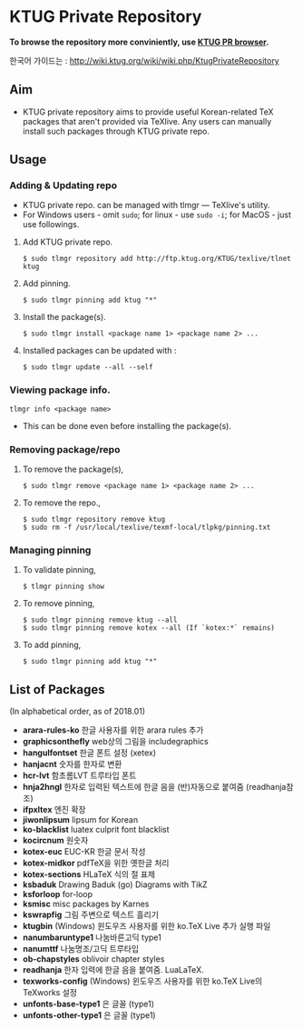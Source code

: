# KTUG Private Repository

**To browse the repository more conviniently, use [KTUG PR browser](https://koreantug.github.io/ktugpr-browser).**

한국어 가이드는 : http://wiki.ktug.org/wiki/wiki.php/KtugPrivateRepository

## Aim

- KTUG private repository aims to provide useful Korean-related TeX packages that aren't provided via TeXlive. Any users can manually install such packages through KTUG private repo.

## Usage

### Adding & Updating repo

- KTUG private repo. can be managed with tlmgr — TeXlive's utility.
- For Windows users - omit `sudo`; for linux - use `sudo -i`; for MacOS - just use followings.

1. Add KTUG private repo. 

   `$ sudo tlmgr repository add http://ftp.ktug.org/KTUG/texlive/tlnet ktug`

2. Add pinning. 

   `$ sudo tlmgr pinning add ktug "*"`

3. Install the package(s). 

   `$ sudo tlmgr install <package name 1> <package name 2> ...`

4. Installed packages can be updated with : 

   `$ sudo tlmgr update --all --self`

### Viewing package info.

`tlmgr info <package name>`

- This can be done even before installing the package(s).

### Removing package/repo

1. To remove the package(s), 

   `$ sudo tlmgr remove <package name 1> <package name 2> ...`

2. To remove the repo., 

   ```
   $ sudo tlmgr repository remove ktug
   $ sudo rm -f /usr/local/texlive/texmf-local/tlpkg/pinning.txt
   ``` 

### Managing pinning

1. To validate pinning,

   `$ tlmgr pinning show`

2. To remove pinning,

   ```
   $ sudo tlmgr pinning remove ktug --all
   $ sudo tlmgr pinning remove kotex --all (If `kotex:*` remains)
   ``` 

3. To add pinning,

   `$ sudo tlmgr pinning add ktug "*"`

## List of Packages

(In alphabetical order, as of 2018.01)

- **arara-rules-ko** 한글 사용자를 위한 arara rules 추가 
- **graphicsonthefly** web상의 그림을 includegraphics 
- **hangulfontset** 한글 폰트 설정 (xetex)
- **hanjacnt** 숫자를 한자로 변환
- **hcr-lvt** 함초롬LVT 트루타입 폰트
- **hnja2hngl** 한자로 입력된 텍스트에 한글 음을 (반)자동으로 붙여줌 (readhanja참조) 
- **ifpxltex** 엔진 확장
- **jiwonlipsum** lipsum for Korean 
- **ko-blacklist** luatex culprit font blacklist
- **kocircnum** 원숫자
- **kotex-euc** EUC-KR 한글 문서 작성
- **kotex-midkor** pdfTeX을 위한 옛한글 처리
- **kotex-sections** HLaTeX 식의 절 표제
- **ksbaduk** Drawing Baduk (go) Diagrams with TikZ
- **ksforloop** for-loop
- **ksmisc** misc packages by Karnes
- **kswrapfig** 그림 주변으로 텍스트 흘리기
- **ktugbin** (Windows) 윈도우즈 사용자를 위한 ko.TeX Live 추가 실행 파일 
- **nanumbaruntype1** 나눔바른고딕 type1
- **nanumttf** 나눔명조/고딕 트루타입 
- **ob-chapstyles** oblivoir chapter styles 
- **readhanja** 한자 입력에 한글 음을 붙여줌. LuaLaTeX. 
- **texworks-config** (Windows) 윈도우즈 사용자를 위한 ko.TeX Live의 TeXworks 설정 
- **unfonts-base-type1** 은 글꼴 (type1)
- **unfonts-other-type1** 은 글꼴 (type1)

